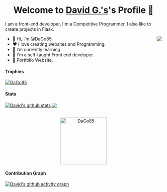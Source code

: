 <p align="center">
  <h1 align="center">Welcome to <a href="https://github.com/DaGo85">David G.'s</a>'s Profile 👋</h1>
</p>

<p>I am a front-end developer, I'm a Competitive Programmer, I also like to create projects in Flask.</p>
<img align="right" src="https://media.giphy.com/media/M9gbBd9nbDrOTu1Mqx/giphy.gif">
<ul>
  <li>👋 Hi, I’m @DaGo85</li>
  <li>❤️ I love creating websites and Programming.</li>
  <li>🌱 I’m currently learning </li>
  <li>💼 I'm a self-taught Front end developer.</li>
  <li>🧐 Portfolio Website, </li>
</ul>

#### Trophies

<p align="left"> <a href="https://github.com/ryo-ma/github-profile-trophy"><img src="https://github-profile-trophy.vercel.app/?username=DaGo85&row=2&column=6&theme=onedark&column=8&no-frame=false&no-bg=false" alt="DaGo85"></a></p>

#### Stats

<a href="https://github.com/anuraghazra/github-readme-stats">
  <img align="center" src="https://github-readme-stats.anuraghazra1.vercel.app/api?username=DaGo85&show_icons=true&include_all_commits=true&theme=onedark" alt="David's github stats" />
</a>
<a href="https://github.com/anuraghazra/github-readme-stats">
  <!-- Change the `github-readme-stats.anuraghazra1.vercel.app` to `github-readme-stats.vercel.app`  -->
  <img align="center" src="https://github-readme-stats.anuraghazra1.vercel.app/api/top-langs/?username=DaGo85&layout=compact&theme=onedark" />
</a>
<br />
<br />
<p align="center">
  <img align="center" height="150em" src="https://github-readme-streak-stats.herokuapp.com/?user=DaGo85&theme=onedark" alt="DaGo85" />
</p>

#### Contribution Graph

[![David's github activity graph](https://activity-graph.herokuapp.com/graph?username=DaGo85&theme=react-dark)](https://github.com/DaGo85/github-readme-activity-graph)

<!---
DaGo85/DaGo85 is a ✨ special ✨ repository because its `README.md` (this file) appears on your GitHub profile.
You can click the Preview link to take a look at your changes.
--->
